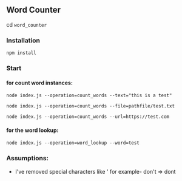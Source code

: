 ## Word Counter

cd `word_counter`

### Installation
`npm install`

### Start
#### for count word instances:
`node index.js --operation=count_words --text="this is a test"`

`node index.js --operation=count_words --file=pathfile/test.txt`

`node index.js --operation=count_words --url=https://test.com`
 
#### for the word lookup:
`node index.js --operation=word_lookup --word=test`


### Assumptions:

- I've removed special characters like ' for example- don't => dont

